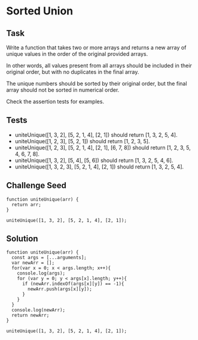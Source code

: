 # Sorted Union
## Task
Write a function that takes two or more arrays and returns a new array of unique values in the order of the original provided arrays.

In other words, all values present from all arrays should be included in their original order, but with no duplicates in the final array.

The unique numbers should be sorted by their original order, but the final array should not be sorted in numerical order.

Check the assertion tests for examples.

## Tests
- uniteUnique([1, 3, 2], [5, 2, 1, 4], [2, 1]) should return [1, 3, 2, 5, 4].
- uniteUnique([1, 2, 3], [5, 2, 1]) should return [1, 2, 3, 5].
- uniteUnique([1, 2, 3], [5, 2, 1, 4], [2, 1], [6, 7, 8]) should return [1, 2, 3, 5, 4, 6, 7, 8].
- uniteUnique([1, 3, 2], [5, 4], [5, 6]) should return [1, 3, 2, 5, 4, 6].
- uniteUnique([1, 3, 2, 3], [5, 2, 1, 4], [2, 1]) should return [1, 3, 2, 5, 4].

## Challenge Seed
```
function uniteUnique(arr) {
  return arr;
}

uniteUnique([1, 3, 2], [5, 2, 1, 4], [2, 1]);
```
## Solution
```
function uniteUnique(arr) {
  const args = [...arguments];
  var newArr = [];
  for(var x = 0; x < args.length; x++){
    console.log(args);
    for (var y = 0; y < args[x].length; y++){
      if (newArr.indexOf(args[x][y]) == -1){
        newArr.push(args[x][y]);
      }
    }
  }
  console.log(newArr);
  return newArr;
}

uniteUnique([1, 3, 2], [5, 2, 1, 4], [2, 1]);
```
